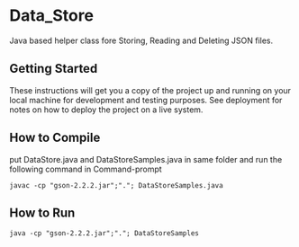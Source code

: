 # Data_Store

Java based helper class fore Storing, Reading and Deleting JSON files.

## Getting Started

These instructions will get you a copy of the project up and running on your local machine for development and testing purposes. See deployment for notes on how to deploy the project on a live system.

## How to Compile
put DataStore.java and DataStoreSamples.java in same folder and run the following command in Command-prompt
```
javac -cp "gson-2.2.2.jar";"."; DataStoreSamples.java
```

## How to Run
```
java -cp "gson-2.2.2.jar";"."; DataStoreSamples
```
